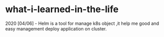 # what-i-learned-in-the-life

2020
[04/06] - Helm is a tool for manage k8s object ,it help me good and easy management deploy application on cluster.
      
